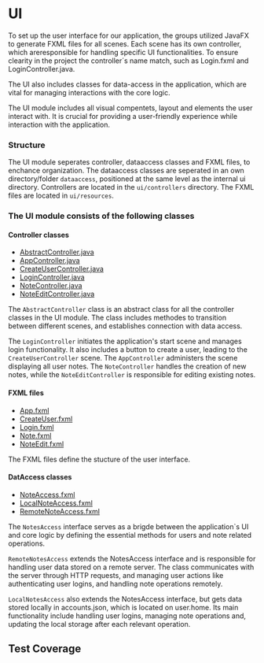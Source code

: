 # UI

To set up the user interface for our application, the groups utilized JavaFX to generate FXML files for all scenes. Each scene has its own controller, which areresponsible for handling specific UI functionalities. To ensure clearity in the project the controller´s name match, such as Login.fxml and LoginController.java. 

The UI also includes classes for data-access in the application, which are vital for managing interactions with the core logic. 

The UI module includes all visual compentets, layout and elements the user interact with. It is crucial for providing a user-friendly experience while interaction with the application. 

### Structure
The UI module seperates controller, dataaccess classes and FXML files, to enchance organization. The dataaccess classes are seperated in an own directory/folder `dataaccess`, positioned at the same level as the internal ui directory. 
Controllers are located in the `ui/controllers` directory. The FXML files are located in `ui/resources`. 

### The UI module consists of the following classes 

#### Controller classes 

- [AbstractController.java](src/main/java/ui/controllers/AbstractController.java) 
- [AppController.java](src/main/java/ui/controllers/AppController.java)
- [CreateUserController.java](src/main/java/ui/controllers/CreateUserController.java)
- [LoginController.java](src/main/java/ui/controllers/LoginController.java)
- [NoteController.java](src/main/java/ui/controllers/NoteController.java)
- [NoteEditController.java](src/main/java/ui/controllers/NoteEditController.java)


The `AbstractController` class is an abstract class for all the controller classes in the UI module. The class includes methodes to transition between different scenes, and establishes connection with data access.

The `LoginController` initiates the application's start scene and manages login functionality. It also includes a button to create a user, leading to the `CreateUserController` scene. The `AppController` administers the scene displaying all user notes. The `NoteController` handles the creation of new notes, while the `NoteEditController` is responsible for editing existing notes.


#### FXML files 

- [App.fxml](src/main/resources/ui/App.fxml)
- [CreateUser.fxml](src/main/resources/ui/CreateUser.fxml)
- [Login.fxml](src/main/resources/ui/Login.fxml)
- [Note.fxml](src/main/resources/ui/Note.fxml)
- [NoteEdit.fxml](src/main/resources/ui/NoteEdit.fxml)

The FXML files define the stucture of the user interface. 

#### DatAccess classes

- [NoteAccess.fxml](src/main/java/dataaccess/NotesAccess.java)
- [LocalNoteAccess.fxml](src/main/java/dataaccess/LocalNotesAccess.java)
- [RemoteNoteAccess.fxml](src/main/java/dataaccess/RemoteNotesAccess.java)

 The `NotesAccess` interface serves as a brigde between the application`s UI and core logic by defining the essential methods for users and note related operations. 

`RemoteNotesAccess` extends the NotesAccess interface and is responsible for handling user data stored on a remote server. The class communicates with the server through HTTP requests, and managing user actions like authenticating user logins, and handling note operations remotely. 

`LocalNotesAccess` also extends the NotesAccess interface, but gets data stored locally in accounts.json, which is located on user.home. Its main functionality include handling user logins, managing note operations and, updating the local storage after each relevant operation. 

## Test Coverage 
